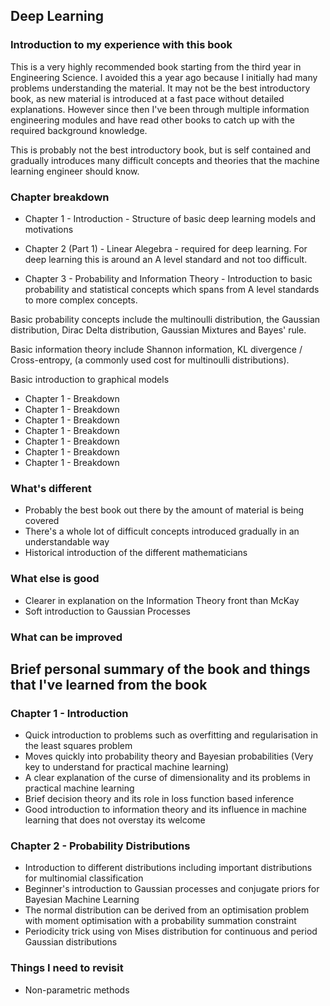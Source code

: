 ## Deep Learning
### Introduction to my experience with this book
This is a very highly recommended book starting from the third year in Engineering Science. I avoided this a year ago because I initially had many problems understanding the material. It may not be the best introductory book, as new material is introduced at a fast pace without detailed explanations. However since then I've been through multiple information engineering modules and have read other books to catch up with the required background knowledge.

This is probably not the best introductory book, but is self contained and gradually introduces many difficult concepts and theories that the machine learning engineer should know.


### Chapter breakdown
+ Chapter 1 - Introduction - Structure of basic deep learning models and motivations

+ Chapter 2 (Part 1) - Linear Alegebra - required for deep learning. For deep learning this is around an A level standard and not too difficult.

+ Chapter 3 - Probability and Information Theory - Introduction to basic probability and statistical concepts which spans from A level standards to more complex concepts. 

Basic probability concepts include the multinoulli distribution, the Gaussian distribution, Dirac Delta distribution, Gaussian Mixtures and Bayes' rule. 

Basic information theory include Shannon information, KL divergence / Cross-entropy, (a commonly used cost for multinoulli distributions).

Basic introduction to graphical models

+ Chapter 1 - Breakdown
+ Chapter 1 - Breakdown
+ Chapter 1 - Breakdown
+ Chapter 1 - Breakdown
+ Chapter 1 - Breakdown
+ Chapter 1 - Breakdown
+ Chapter 1 - Breakdown

### What's different
+ Probably the best book out there by the amount of material is being covered
+ There's a whole lot of difficult concepts introduced gradually in an understandable way
+ Historical introduction of the different mathematicians

### What else is good
+ Clearer in explanation on the Information Theory front than McKay
+ Soft introduction to Gaussian Processes

### What can be improved


## Brief personal summary of the book and things that I've learned from the book
### Chapter 1 - Introduction
+ Quick introduction to problems such as overfitting and regularisation in the least squares problem
+ Moves quickly into probability theory and Bayesian probabilities (Very key to understand for practical machine learning)
+ A clear explanation of the curse of dimensionality and its problems in practical machine learning
+ Brief decision theory and its role in loss function based inference
+ Good introduction to information theory and its influence in machine learning that does not overstay its welcome

### Chapter 2 - Probability Distributions
+ Introduction to different distributions including important distributions for multinomial classification
+ Beginner's introduction to Gaussian processes and conjugate priors for Bayesian Machine Learning
+ The normal distribution can be derived from an optimisation problem with moment optimisation with a probability summation constraint
+ Periodicity trick using von Mises distribution for continuous and period Gaussian distributions


### Things I need to revisit
+ Non-parametric methods


